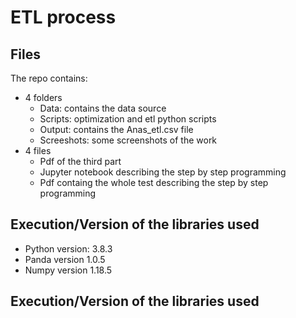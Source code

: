 # ETL process 

## Files
The repo contains:
* 4 folders 
    *  Data: contains the data source
    *  Scripts: optimization and etl python scripts
    *  Output: contains the Anas_etl.csv file
    *  Screeshots: some screenshots of the work
* 4 files
   *   Pdf of the third part
   *   Jupyter notebook describing the step by step programming
   *   Pdf containg the whole test describing the step by step programming

## Execution/Version of the libraries used

*   Python version: 3.8.3 
*   Panda version 1.0.5
*   Numpy version 1.18.5

## Execution/Version of the libraries used


